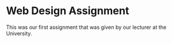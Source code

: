 # Web Design Assignment

This was our first assignment that was given by our lecturer at the University.